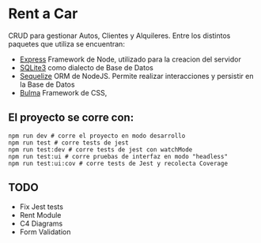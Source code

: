 
# Rent a Car

CRUD para gestionar Autos, Clientes y Alquileres.
 Entre los distintos paquetes que utiliza se encuentran:
- [Express](https://expressjs.com/) Framework de Node, utilizado para la creacion del servidor 
- [SQLite3](https://www.npmjs.com/package/sqlite3) como dialecto de Base de Datos
- [Sequelize](https://sequelize.org/) ORM de NodeJS. Permite realizar interacciones y persistir en la Base de Datos
- [Bulma](https://bulma.io/) Framework de CSS,

## El proyecto se corre con:

```
npm run dev # corre el proyecto en modo desarrollo
npm run test # corre tests de jest 
npm run test:dev # corre tests de jest con watchMode
npm run test:ui # corre pruebas de interfaz en modo "headless"
npm run test:ui:cov # corre tests de Jest y recolecta Coverage
```
## TODO
* Fix Jest tests
* Rent Module
* C4 Diagrams
* Form Validation
